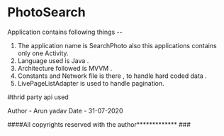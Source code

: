 # PhotoSearch

Application contains following things --

1. The application name is SearchPhoto also this applications contains only one Activity. 
2. Language used is Java .
3. Architecture followed is MVVM . 
4. Constants and Network file is there , to handle hard coded data . 
5. LivePageListAdapter is used to handle pagination. 

#thrid party api used 



Author - Arun yadav
Date - 31-07-2020

####All copyrights reserved with the author************* ###
